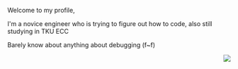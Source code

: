 Welcome to my profile,

I'm a novice engineer who is trying to figure out how to code, also still studying in TKU ECC 

Barely know about anything about debugging (f~f)

<img align="right" src="https://visitor-badge.laobi.icu/badge?page_id=soliderkevin.soliderkevin" />
